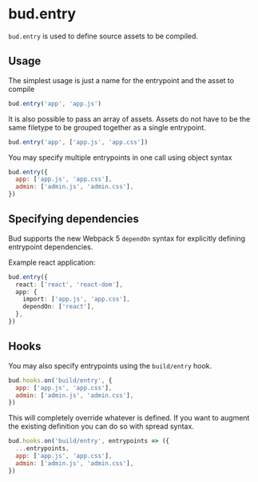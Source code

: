# bud.entry

`bud.entry` is used to define source assets to be compiled.

## Usage

The simplest usage is just a name for the entrypoint and the asset to compile

```js
bud.entry('app', 'app.js')
```

It is also possible to pass an array of assets. Assets do not have to be the same filetype to be grouped together as a single entrypoint.

```js
bud.entry('app', ['app.js', 'app.css'])
```

You may specify multiple entrypoints in one call using object syntax

```js
bud.entry({
  app: ['app.js', 'app.css'],
  admin: ['admin.js', 'admin.css'],
})
```

## Specifying dependencies

Bud supports the new Webpack 5 `dependOn` syntax for explicitly defining entrypoint dependencies.

Example react application:

```ts
bud.entry({
  react: ['react', 'react-dom'],
  app: {
    import: ['app.js', 'app.css'],
    dependOn: ['react'],
  },
})
```

## Hooks

You may also specify entrypoints using the `build/entry` hook.

```js
bud.hooks.on('build/entry', {
  app: ['app.js', 'app.css'],
  admin: ['admin.js', 'admin.css'],
})
```

This will completely override whatever is defined. If you want to augment the existing definition you can do so with spread syntax.

```js
bud.hooks.on('build/entry', entrypoints => ({
  ...entrypoints,
  app: ['app.js', 'app.css'],
  admin: ['admin.js', 'admin.css'],
})
```
